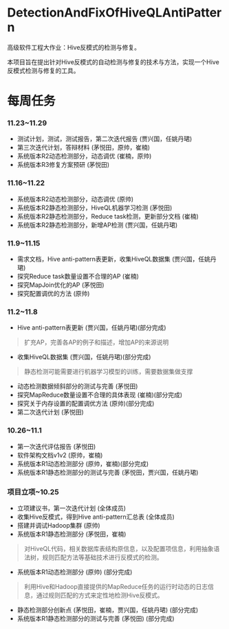 # DetectionAndFixOfHiveQLAntiPattern
高级软件工程大作业：Hive反模式的检测与修复。

本项目旨在提出针对Hive反模式的自动检测与修复的技术与方法，实现一个Hive反模式检测与修复的工具。
# 每周任务
### 11.23~11.29
* 测试计划，测试，测试报告，第二次迭代报告 (贾兴国，任姚丹珺)
* 第三次迭代计划，答辩材料 (茅悦田，原帅，崔楠)
* 系统版本R2动态检测部分，动态调优 (崔楠，原帅)
* 系统版本R3修复方案预研 (茅悦田)
### 11.16~11.22
* 系统版本R2动态检测部分，动态调优 (原帅)
* 系统版本R2静态检测部分，HiveQL机器学习检测 (茅悦田)
* 系统版本R2静态检测部分，Reduce task检测，更新部分文档 (崔楠)
* 系统版本R2静态检测部分，新增AP检测 (贾兴国，任姚丹珺)
### 11.9~11.15
* 需求文档，Hive anti-pattern表更新，收集HiveQL数据集 (贾兴国，任姚丹珺)
* 探究Reduce task数量设置不合理的AP (崔楠)
* 探究MapJoin优化的AP (茅悦田)
* 探究配置调优的方法 (原帅)
### 11.2~11.8
* Hive anti-pattern表更新 (贾兴国，任姚丹珺)(部分完成)
> 扩充AP，完善各AP的例子和描述，增加AP的来源说明
* 收集HiveQL数据集 (贾兴国，任姚丹珺)(部分完成)
> 静态检测可能需要进行机器学习模型的训练，需要数据集做支撑
* 动态检测数据倾斜部分的测试与完善 (茅悦田)
* 探究MapReduce数量设置不合理的具体表现 (崔楠)(部分完成)
* 探究关于内存设置的配置调优方法 (原帅)(部分完成)
* 第二次迭代计划 (茅悦田)
### 10.26~11.1
* 第一次迭代评估报告 (茅悦田)
* 软件架构文档v1v2 (原帅，崔楠)
* 系统版本R1动态检测部分 (原帅，崔楠)(部分完成)
* 系统版本R1静态检测部分的测试与完善 (茅悦田，贾兴国，任姚丹珺)
### 项目立项~10.25
* 立项建议书，第一次迭代计划 (全体成员)
* 收集Hive反模式，得到Hive anti-pattern汇总表 (全体成员)
* 搭建并调试Hadoop集群 (原帅)
* 系统版本R1静态检测部分 (茅悦田，崔楠)
> 对HiveQL代码，相关数据库表结构原信息，以及配置项信息，利用抽象语法树，规则匹配方法等基础技术进行反模式的检测。
* 系统版本R1动态检测部分 (原帅) (部分完成)
> 利用Hive和Hadoop直接提供的MapReduce任务的运行时动态的日志信息，通过规则匹配的方式来定性地检测Hive反模式。
* 静态检测部分创新点 (茅悦田，崔楠，贾兴国，任姚丹珺) (部分完成)
* 系统版本R1静态检测部分的测试与完善 (茅悦田) (部分完成)

